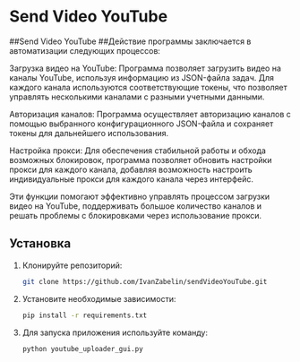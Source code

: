 # Send Video YouTube

##Send Video YouTube
##Действие программы заключается в автоматизации следующих процессов:

Загрузка видео на YouTube: Программа позволяет загрузить видео на каналы YouTube, используя информацию из JSON-файла задач. Для каждого канала используются соответствующие токены, что позволяет управлять несколькими каналами с разными учетными данными.

Авторизация каналов: Программа осуществляет авторизацию каналов с помощью выбранного конфигурационного JSON-файла и сохраняет токены для дальнейшего использования.

Настройка прокси: Для обеспечения стабильной работы и обхода возможных блокировок, программа позволяет обновить настройки прокси для каждого канала, добавляя возможность настроить индивидуальные прокси для каждого канала через интерфейс.

Эти функции помогают эффективно управлять процессом загрузки видео на YouTube, поддерживать большое количество каналов и решать проблемы с блокировками через использование прокси.

## Установка

1. Клонируйте репозиторий:
   ```bash
   git clone https://github.com/IvanZabelin/sendVideoYouTube.git
   ```

2. Установите необходимые зависимости:
   ```bash
   pip install -r requirements.txt
   ```
3. Для запуска приложения используйте команду:
   ```bash
   python youtube_uploader_gui.py
   ```


